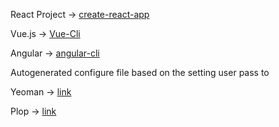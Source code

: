 React Project -> [create-react-app](https://github.com/facebook/create-react-app)

Vue.js -> [Vue-Cli](https://cli.vuejs.org/)

Angular -> [angular-cli](https://cli.angular.io/)

Autogenerated configure file based on the setting user pass to

Yeoman -> [link](https://yeoman.io/)

Plop -> [link](https://plopjs.com/)
